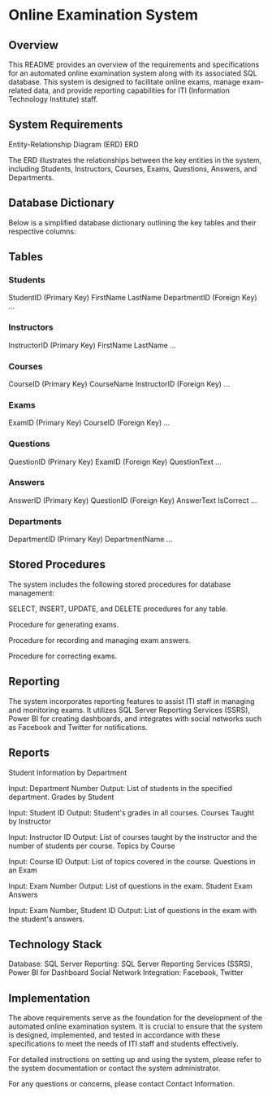 # Online Examination System 
## Overview
This README provides an overview of the requirements and specifications for an automated online examination system along with its associated SQL database. This system is designed to facilitate online exams, manage exam-related data, and provide reporting capabilities for ITI (Information Technology Institute) staff.

## System Requirements
Entity-Relationship Diagram (ERD)
ERD

The ERD illustrates the relationships between the key entities in the system, including Students, Instructors, Courses, Exams, Questions, Answers, and Departments.

## Database Dictionary
Below is a simplified database dictionary outlining the key tables and their respective columns:

## Tables
### Students

StudentID (Primary Key)
FirstName
LastName
DepartmentID (Foreign Key)
...
### Instructors

InstructorID (Primary Key)
FirstName
LastName
...
### Courses

CourseID (Primary Key)
CourseName
InstructorID (Foreign Key)
...
### Exams

ExamID (Primary Key)
CourseID (Foreign Key)
...
### Questions

QuestionID (Primary Key)
ExamID (Foreign Key)
QuestionText
...
### Answers

AnswerID (Primary Key)
QuestionID (Foreign Key)
AnswerText
IsCorrect
...
### Departments

DepartmentID (Primary Key)
DepartmentName
...
## Stored Procedures
The system includes the following stored procedures for database management:

SELECT, INSERT, UPDATE, and DELETE procedures for any table.

Procedure for generating exams.

Procedure for recording and managing exam answers.

Procedure for correcting exams.

## Reporting
The system incorporates reporting features to assist ITI staff in managing and monitoring exams. It utilizes SQL Server Reporting Services (SSRS), Power BI for creating dashboards, and integrates with social networks such as Facebook and Twitter for notifications.

## Reports
Student Information by Department

Input: Department Number
Output: List of students in the specified department.
Grades by Student

Input: Student ID
Output: Student's grades in all courses.
Courses Taught by Instructor

Input: Instructor ID
Output: List of courses taught by the instructor and the number of students per course.
Topics by Course

Input: Course ID
Output: List of topics covered in the course.
Questions in an Exam

Input: Exam Number
Output: List of questions in the exam.
Student Exam Answers

Input: Exam Number, Student ID
Output: List of questions in the exam with the student's answers.

## Technology Stack
Database: SQL Server
Reporting: SQL Server Reporting Services (SSRS), Power BI for Dashboard
Social Network Integration: Facebook, Twitter

## Implementation
The above requirements serve as the foundation for the development of the automated online examination system. It is crucial to ensure that the system is designed, implemented, and tested in accordance with these specifications to meet the needs of ITI staff and students effectively.

For detailed instructions on setting up and using the system, please refer to the system documentation or contact the system administrator.

For any questions or concerns, please contact Contact Information.
